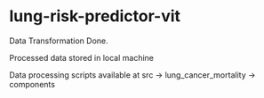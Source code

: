 # lung-risk-predictor-vit

Data Transformation Done.

Processed data stored in local machine

Data processing scripts available at src -> lung_cancer_mortality -> components 
